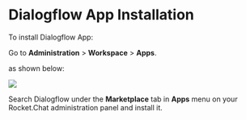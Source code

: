 # Dialogflow App Installation

To install Dialogflow App:

Go to **Administration** > **Workspace** > **Apps**.

as shown below:

![](<../../../../.gitbook/assets/2021-11-20\_23-29-48 (1) (1) (1) (1) (12) (10) (1) (1) (40).png>)

Search Dialogflow under the **Marketplace** tab in **Apps** menu on your Rocket.Chat administration panel and install it.
